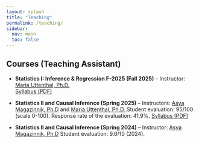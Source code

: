 ```yaml
---
layout: splash
title: "Teaching"
permalink: /teaching/
sidebar:
  nav: main
  toc: false
---
```


## Courses (Teaching Assistant)

- **Statistics I: Inference & Regression F-2025 (Fall 2025)** – Instructor: [Maria Uttenthal,  Ph.D. ](https://www.linkedin.com/in/maria-uttenthal-phd-344035a0/?originalSubdomain=de)  
  [Syllabus (PDF)](/assets/css/Syllabus_StatsI_Uttenthal_2025.pdf)

- **Statistics II and Causal Inference (Spring 2025)** – Instructors: [Asya Magazinnik,  Ph.D](https://www.asyamagazinnik.com/) and [Maria Uttenthal,  Ph.D. ](https://www.linkedin.com/in/maria-uttenthal-phd-344035a0/?originalSubdomain=de)    Student evaluation: 95/100 (scale 0-100). Response rate of the evaluation: 41,9%.
  [Syllabus (PDF)](/assets/css/Syllabus_01.04.2025.pdf)

- **Statistics II and Causal Inference (Spring 2024)** – Instructor: [Asya Magazinnik,  Ph.D](https://www.asyamagazinnik.com/)  Student evaluation: 9.6/10 (2024). 


